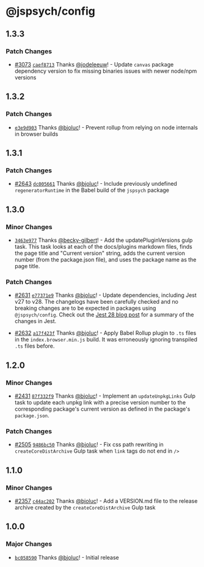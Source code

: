 # @jspsych/config

## 1.3.3

### Patch Changes

- [#3073](https://github.com/jspsych/jsPsych/pull/3073) [`caef8713`](https://github.com/jspsych/jsPsych/commit/caef8713e28fd0c4ed85ba86c27254ee8418087a) Thanks [@jodeleeuw](https://github.com/jodeleeuw)! - Update `canvas` package dependency version to fix missing binaries issues with newer node/npm versions

## 1.3.2

### Patch Changes

- [`e3e9d903`](https://github.com/jspsych/jsPsych/commit/e3e9d903462663b694633cdf873accefda453961) Thanks [@bjoluc](https://github.com/bjoluc)! - Prevent rollup from relying on node internals in browser builds

## 1.3.1

### Patch Changes

- [#2643](https://github.com/jspsych/jsPsych/pull/2643) [`dc005661`](https://github.com/jspsych/jsPsych/commit/dc005661420dcc5c8aec62651687fc9aeac5fb65) Thanks [@bjoluc](https://github.com/bjoluc)! - Include previously undefined `regeneratorRuntime` in the Babel build of the `jspsych` package

## 1.3.0

### Minor Changes

- [`3463e977`](https://github.com/jspsych/jsPsych/commit/3463e9778f3c2787b9c75c0f9bd7d19cc79798b3) Thanks [@becky-gilbert](https://github.com/becky-gilbert)! - Add the updatePluginVersions gulp task. This task looks at each of the docs/plugins markdown files, finds the page title and "Current version" string, adds the current version number (from the package.json file), and uses the package name as the page title.

### Patch Changes

- [#2631](https://github.com/jspsych/jsPsych/pull/2631) [`e77371e9`](https://github.com/jspsych/jsPsych/commit/e77371e94b3496361138d681c16840829f4c5cd2) Thanks [@bjoluc](https://github.com/bjoluc)! - Update dependencies, including Jest v27 to v28. The changelogs have been carefully checked and no breaking changes are to be expected in packages using `@jspsych/config`. Check out the [Jest 28 blog post](https://jestjs.io/blog/2022/04/25/jest-28) for a summary of the changes in Jest.

* [#2632](https://github.com/jspsych/jsPsych/pull/2632) [`a17f423f`](https://github.com/jspsych/jsPsych/commit/a17f423f18df24c73baeb06d4079f9f2f9211386) Thanks [@bjoluc](https://github.com/bjoluc)! - Apply Babel Rollup plugin to `.ts` files in the `index.browser.min.js` build. It was erroneously ignoring transpiled `.ts` files before.

## 1.2.0

### Minor Changes

- [#2431](https://github.com/jspsych/jsPsych/pull/2431) [`87f332f9`](https://github.com/jspsych/jsPsych/commit/87f332f92540eef028bbed7284e30c1cf614cc96) Thanks [@bjoluc](https://github.com/bjoluc)! - Implement an `updateUnpkgLinks` Gulp task to update each unpkg link with a precise version number to the corresponding package's current version as defined in the package's `package.json`.

### Patch Changes

- [#2505](https://github.com/jspsych/jsPsych/pull/2505) [`9486bc50`](https://github.com/jspsych/jsPsych/commit/9486bc509f8fe4b4ac4b93510ddd8fd17e5f1b05) Thanks [@bjoluc](https://github.com/bjoluc)! - Fix css path rewriting in `createCoreDistArchive` Gulp task when `link` tags do not end in `/>`

## 1.1.0

### Minor Changes

- [#2357](https://github.com/jspsych/jsPsych/pull/2357) [`c44ac202`](https://github.com/jspsych/jsPsych/commit/c44ac2024ae51cf14efa60ca285bb2e4dc0ebef7) Thanks [@bjoluc](https://github.com/bjoluc)! - Add a VERSION.md file to the release archive created by the `createCoreDistArchive` Gulp task

## 1.0.0

### Major Changes

- [`bc058590`](https://github.com/jspsych/jsPsych/commit/bc058590950285e52116f809e4ccc57bae5a67f5) Thanks [@bjoluc](https://github.com/bjoluc)! - Initial release
